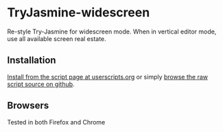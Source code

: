 TryJasmine-widescreen
===========
Re-style Try-Jasmine for widescreen mode. When in vertical editor mode, use all available screen real estate.

Installation
------------
[Install from the script page at userscripts.org](http://userscripts.org/scripts/show/137425) or simply [browse the raw script source on github](https://github.com/jasonkarns/userscripts/raw/master/tryjasmine-widescreen/tryjasmine-widescreen.user.js).

Browsers
--------
Tested in both Firefox and Chrome


